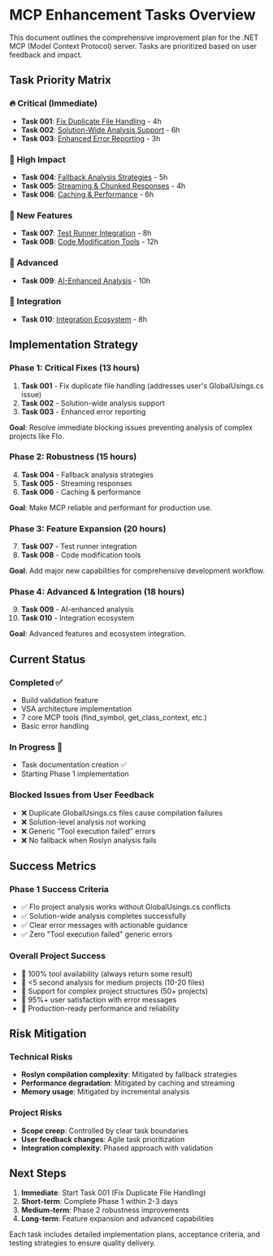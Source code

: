 # MCP Enhancement Tasks Overview

This document outlines the comprehensive improvement plan for the .NET MCP (Model Context Protocol) server. Tasks are prioritized based on user feedback and impact.

## Task Priority Matrix

### 🔥 Critical (Immediate)
- **Task 001**: [Fix Duplicate File Handling](tasks/001-fix-duplicate-file-handling.md) - 4h
- **Task 002**: [Solution-Wide Analysis Support](tasks/002-solution-wide-analysis.md) - 6h  
- **Task 003**: [Enhanced Error Reporting](tasks/003-enhanced-error-reporting.md) - 3h

### 🎯 High Impact
- **Task 004**: [Fallback Analysis Strategies](tasks/004-fallback-analysis-strategies.md) - 5h
- **Task 005**: [Streaming & Chunked Responses](tasks/005-streaming-chunked-responses.md) - 4h
- **Task 006**: [Caching & Performance](tasks/006-caching-performance.md) - 6h

### 🚀 New Features  
- **Task 007**: [Test Runner Integration](tasks/007-test-runner-integration.md) - 8h
- **Task 008**: [Code Modification Tools](tasks/008-code-modification-tools.md) - 12h

### 🔮 Advanced
- **Task 009**: [AI-Enhanced Analysis](tasks/009-ai-enhanced-analysis.md) - 10h

### 🔗 Integration
- **Task 010**: [Integration Ecosystem](tasks/010-integration-ecosystem.md) - 8h

## Implementation Strategy

### Phase 1: Critical Fixes (13 hours)
1. **Task 001** - Fix duplicate file handling (addresses user's GlobalUsings.cs issue)
2. **Task 002** - Solution-wide analysis support  
3. **Task 003** - Enhanced error reporting

**Goal**: Resolve immediate blocking issues preventing analysis of complex projects like Flo.

### Phase 2: Robustness (15 hours)
4. **Task 004** - Fallback analysis strategies
5. **Task 005** - Streaming responses
6. **Task 006** - Caching & performance

**Goal**: Make MCP reliable and performant for production use.

### Phase 3: Feature Expansion (20 hours)
7. **Task 007** - Test runner integration
8. **Task 008** - Code modification tools

**Goal**: Add major new capabilities for comprehensive development workflow.

### Phase 4: Advanced & Integration (18 hours)
9. **Task 009** - AI-enhanced analysis
10. **Task 010** - Integration ecosystem

**Goal**: Advanced features and ecosystem integration.

## Current Status

### Completed ✅
- Build validation feature
- VSA architecture implementation
- 7 core MCP tools (find_symbol, get_class_context, etc.)
- Basic error handling

### In Progress 🔄
- Task documentation creation ✅
- Starting Phase 1 implementation

### Blocked Issues from User Feedback
- ❌ Duplicate GlobalUsings.cs files cause compilation failures
- ❌ Solution-level analysis not working
- ❌ Generic "Tool execution failed" errors
- ❌ No fallback when Roslyn analysis fails

## Success Metrics

### Phase 1 Success Criteria
- ✅ Flo project analysis works without GlobalUsings.cs conflicts
- ✅ Solution-wide analysis completes successfully
- ✅ Clear error messages with actionable guidance
- ✅ Zero "Tool execution failed" generic errors

### Overall Project Success
- 🎯 100% tool availability (always return some result)
- 🎯 <5 second analysis for medium projects (10-20 files)
- 🎯 Support for complex project structures (50+ projects)
- 🎯 95%+ user satisfaction with error messages
- 🎯 Production-ready performance and reliability

## Risk Mitigation

### Technical Risks
- **Roslyn compilation complexity**: Mitigated by fallback strategies
- **Performance degradation**: Mitigated by caching and streaming
- **Memory usage**: Mitigated by incremental analysis

### Project Risks  
- **Scope creep**: Controlled by clear task boundaries
- **User feedback changes**: Agile task prioritization
- **Integration complexity**: Phased approach with validation

## Next Steps

1. **Immediate**: Start Task 001 (Fix Duplicate File Handling)
2. **Short-term**: Complete Phase 1 within 2-3 days
3. **Medium-term**: Phase 2 robustness improvements
4. **Long-term**: Feature expansion and advanced capabilities

Each task includes detailed implementation plans, acceptance criteria, and testing strategies to ensure quality delivery.